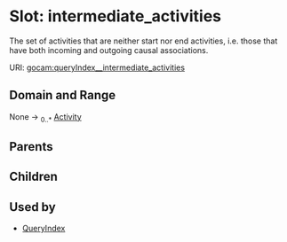 
# Slot: intermediate_activities

The set of activities that are neither start nor end activities, i.e. those that have both incoming and outgoing causal associations.

URI: [gocam:queryIndex__intermediate_activities](https://w3id.org/gocam/queryIndex__intermediate_activities)


## Domain and Range

None &#8594;  <sub>0..\*</sub> [Activity](Activity.md)

## Parents


## Children


## Used by

 * [QueryIndex](QueryIndex.md)
